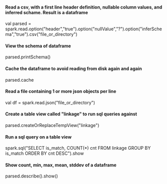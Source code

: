 #### Read a csv, with a first line header definition, nullable column values, and inferred schame. Result is a dataframe
val parsed = spark.read.option("header","true").option("nullValue","?").option("inferSchema","true").csv("file_or_directory")

#### View the schema of dataframe
parsed.printSchema()

#### Cache the dataframe to avoid reading from disk again and again
parsed.cache

#### Read a file containing 1 or more json objects per line
val df = spark.read.json("file_or_directory")

#### Create a table view called "linkage" to run sql queries against
parsed.createOrReplaceTempView("linkage")

#### Run a sql query on a table view
spark.sql("SELECT is_match, COUNT(*) cnt FROM linkage GROUP BY is_match ORDER BY cnt DESC").show

#### Show count, min, max, mean, stddev of a dataframe
parsed.describe().show()
